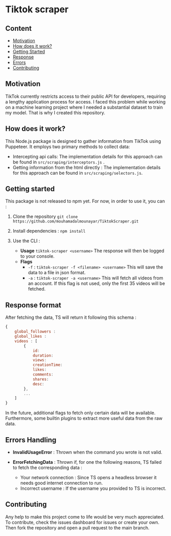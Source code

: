 # Tiktok scraper

## Content 
- [Motivation](#Motivation)
- [How does it work?](#how-does-it-work)
- [Getting Started](#getting-started)
- [Response](#response-format)
- [Errors](#errors-handling)
- [Contributing](#contributing)
## Motivation 
TikTok currently restricts access to their public API for developers, requiring a lengthy application process for access. I faced this problem while working on a machine learning project where I needed a substantial dataset to train my model. That is why I created this repository. 

## How does it work? 
This Node.js package is designed to gather information from TikTok using Puppeteer. It employs two primary methods to collect data:
- Intercepting api calls: The implementation details for this approach can be found in  `src/scraping/interceptors.js` . 
- Getting information from the html directly : The implementation details for this approach can be found in  `src/scraping/selectors.js`. 

## Getting started 
This package is not released to npm yet. For now, in order to use it, you can :
1. Clone the repository 
```git clone  https://github.com/mouhamadalmounayar/TiktokScraper.git```

2. Install dependencies : 
``` npm install ``` 

3. Use the CLI : 
    - **Usage** 
    ``` tiktok-scraper <username> ```
    The response will then be logged to your console.
    - **Flags** 
      - `-f` : ```tiktok-scraper -f <filename> <username>``` This will save the data to a file in json format.
      - `-a` : ```tiktok-scraper -a <username>``` This will fetch all videos from an account. If this flag is not used, only the first 35 videos will be fetched.

## Response format
After fetching the data, TS will return it following this schema :

```javascript
{
    global_followers : 
    global_likes : 
    videos : [
        {
            id: 
            duration: 
            views: 
            creationTime: 
            likes: 
            comments: 
            shares: 
            desc: 
        }, 
        ...
    ]
}
```
In the future, additional flags to fetch only certain data will be available. Furthermore, some builtin plugins to extract more useful data from the raw data. 

## Errors Handling 

- **InvalidUsageError** : Thrown when the command you wrote is not valid.

- **ErrorFetchingData** : Thrown if, for one the following reasons, TS failed to fetch the corresponding data : 
    - Your network connection : Since TS opens a headless browser it needs good internet connection to run. 
    - Incorrect username : If the username you provided to TS is incorrect.

## Contributing 
Any help to make this project come to life would be very much appreciated. To contribute, check the issues dashboard for issues or create your own. Then fork the repository and open a pull request to the main branch. 